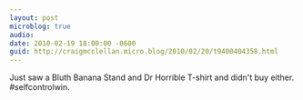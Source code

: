 ```yaml
---
layout: post
microblog: true
audio: 
date: 2010-02-19 18:00:00 -0600
guid: http://craigmcclellan.micro.blog/2010/02/20/t9400404358.html
---
```

Just saw a Bluth Banana Stand and Dr Horrible T-shirt and didn't buy either. #selfcontrolwin.

